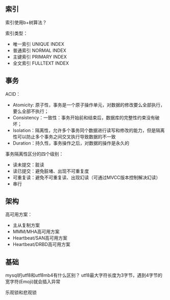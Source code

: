 
## 索引

索引使用b+树算法？

索引类型：
- 唯一索引 UNIQUE INDEX
- 普通索引 NORMAL INDEX
- 主键索引 PRIMARY INDEX
- 全文索引 FULLTEXT INDEX

## 事务
ACID：
- Atomicity: 原子性，事务是一个原子操作单元，对数据的修改要么全部执行，要么全部不执行；
- Consistency：一致性：事务开始前和结束后，数据库的完整性约束没有破坏；
- Isolation：隔离性，允许多个事务同个数据进行读写和修改的能力，但是隔离性可以防止多个事务之间交叉执行导致数据的不一致
- Duration：持久性，事务操作之后，对数据的操作是永久的

事务隔离性区分的四个级别：
- 读未提交：脏读
- 读已提交：避免脏堵、出现不可重复度
- 可重复读：避免不可重复读、出现幻读（可通过MVCC版本控制解决幻读）
- 串行

## 架构

高可用方案：
- 主从复制方案
- MMM/MHA高可用方案
- Heartbeat/SAN高可用方案
- Heartbeat/DRBD高可用方案

## 基础

mysql的utf8和utf8mb4有什么区别？
utf8最大字符长度为3字节，遇到4字节的宽字符(Emoji)就会插入异常

乐观锁和悲观锁

